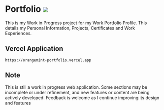 # Portfolio <img src="https://img.shields.io/badge/by-OrangeMintz-016eea.svg?logo=github&labelColor=181717&">
This is my Work in Progress project for my Work Portfolio Profile. This details my Personal Information, Projects, Certificates and Work Experiences.

## Vercel Application

```url
https://orangemint-portfolio.vercel.app
```
## Note
This is still a work in progress web application. Some sections may be incomplete or under refinement, and new features 
or content are being actively developed. Feedback is welcome as I continue improving its design and features
